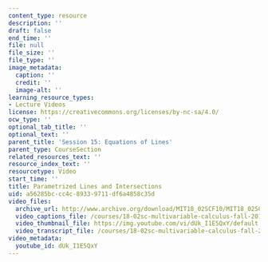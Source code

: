 ```yaml
---
content_type: resource
description: ''
draft: false
end_time: ''
file: null
file_size: ''
file_type: ''
image_metadata:
  caption: ''
  credit: ''
  image-alt: ''
learning_resource_types:
- Lecture Videos
license: https://creativecommons.org/licenses/by-nc-sa/4.0/
ocw_type: ''
optional_tab_title: ''
optional_text: ''
parent_title: 'Session 15: Equations of Lines'
parent_type: CourseSection
related_resources_text: ''
resource_index_text: ''
resourcetype: Video
start_time: ''
title: Parametrized Lines and Intersections
uid: a56285bc-cc4c-8933-9711-df6a4858c35d
video_files:
  archive_url: http://www.archive.org/download/MIT18_02SCF10/MIT18_02SCF10Rec_13_300k.mp4
  video_captions_file: /courses/18-02sc-multivariable-calculus-fall-2010/c50ff23b28ad5134aaed7d6d866b1a21_dUk_I1E5QxY.vtt
  video_thumbnail_file: https://img.youtube.com/vi/dUk_I1E5QxY/default.jpg
  video_transcript_file: /courses/18-02sc-multivariable-calculus-fall-2010/f6088f3022bfaa30d6e3384939bc36df_dUk_I1E5QxY.pdf
video_metadata:
  youtube_id: dUk_I1E5QxY
---
```

